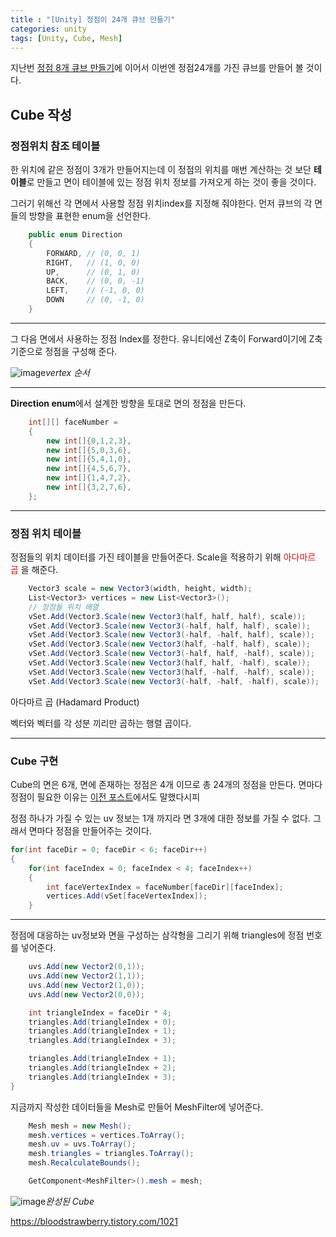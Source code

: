 ```yaml
---
title : "[Unity] 정점이 24개 큐브 만들기"
categories: unity
tags: [Unity, Cube, Mesh]
---
```


지난번 [정점 8개 큐브 만들기](https://mohitto55.github.io/unity/Unity-%EC%A0%95%EC%A0%908%EA%B0%9C-%ED%81%90%EB%B8%8C-%EB%A7%8C%EB%93%A4%EA%B8%B0/)에 이어서 이번엔 정점24개를 가진 큐브를 만들어 볼 것이다.

## Cube 작성
### 정점위치 참조 테이블
한 위치에 같은 정점이 3개가 만들어지는데 이 정점의 위치를 매번 계산하는 것 보단 **테이블**로 만들고 면이 테이블에 있는 정점 위치 정보를 가져오게 하는 것이 좋을 것이다.

그러기 위해선 각 면에서 사용할 정점 위치index를 지정해 줘야한다.
먼저 큐브의 각 면들의 방향을 표현한 enum을 선언한다.
```cs
    public enum Direction
    {
        FORWARD, // (0, 0, 1)
        RIGHT,   // (1, 0, 0)
        UP,      // (0, 1, 0)
        BACK,    // (0, 0, -1)
        LEFT,    // (-1, 0, 0)
        DOWN     // (0, -1, 0)
    }
```

---

그 다음 면에서 사용하는 정점 Index를 정한다.
유니티에선 Z축이 Forward이기에 Z축 기준으로 정점을 구성해 준다.

![image](https://github.com/mohitto55/mohitto55.github.io/assets/154340583/edffa96d-8a33-44f7-ace7-f5898913d147)*vertex 순서*

---

**Direction enum**에서 설계한 방향을 토대로 면의 정점을 만든다.
```cs
    int[][] faceNumber =
    {
        new int[]{0,1,2,3},
        new int[]{5,0,3,6},
        new int[]{5,4,1,0},
        new int[]{4,5,6,7},
        new int[]{1,4,7,2},
        new int[]{3,2,7,6},
    };
```

---
### 정점 위치 테이블
정점들의 위치 데이터를 가진 테이블을 만들어준다.
Scale을 적용하기 위해 <font color='dodgerred'>아다마르 곱</font> 을 해준다.
```cs
    Vector3 scale = new Vector3(width, height, width);
    List<Vector3> vertices = new List<Vector3>();
    // 정점들 위치 배열
    vSet.Add(Vector3.Scale(new Vector3(half, half, half), scale));
    vSet.Add(Vector3.Scale(new Vector3(-half, half, half), scale));
    vSet.Add(Vector3.Scale(new Vector3(-half, -half, half), scale));
    vSet.Add(Vector3.Scale(new Vector3(half, -half, half), scale));
    vSet.Add(Vector3.Scale(new Vector3(-half, half, -half), scale));
    vSet.Add(Vector3.Scale(new Vector3(half, half, -half), scale));
    vSet.Add(Vector3.Scale(new Vector3(half, -half, -half), scale));
    vSet.Add(Vector3.Scale(new Vector3(-half, -half, -half), scale));
```

<div class='callout-info-expanded'>
<div class='callout-header'>아다마르 곱 (Hadamard Product)</div>
<p>
벡터와 벡터를 각 성분 끼리만 곱하는 행렬 곱이다.
</p>
</div>

---

### Cube 구현
Cube의 면은 6개, 면에 존재하는 정점은 4개 이므로 총 24개의 정점을 만든다. 
면마다 정점이 필요한 이유는 [이전 포스트](https://mohitto55.github.io/unity/Unity-%EC%A0%95%EC%A0%908%EA%B0%9C-%ED%81%90%EB%B8%8C-%EB%A7%8C%EB%93%A4%EA%B8%B0/)에서도 말했다시피 

정점 하나가 가질 수 있는 uv 정보는 1개 까지라 면 3개에 대한 정보를 가질 수 없다.
그래서 면마다 정점을 만들어주는 것이다.

```cs
for(int faceDir = 0; faceDir < 6; faceDir++)
{
    for(int faceIndex = 0; faceIndex < 4; faceIndex++)
    {
        int faceVertexIndex = faceNumber[faceDir][faceIndex];
        vertices.Add(vSet[faceVertexIndex]);
    }
```

---

정점에 대응하는 uv정보와 면을 구성하는 삼각형을 그리기 위해 triangles에 정점 번호를 넣어준다.
```cs
    uvs.Add(new Vector2(0,1));
    uvs.Add(new Vector2(1,1));
    uvs.Add(new Vector2(1,0));
    uvs.Add(new Vector2(0,0));

    int triangleIndex = faceDir * 4;
    triangles.Add(triangleIndex + 0);
    triangles.Add(triangleIndex + 1);
    triangles.Add(triangleIndex + 3);

    triangles.Add(triangleIndex + 1);
    triangles.Add(triangleIndex + 2);
    triangles.Add(triangleIndex + 3);
}
```

지금까지 작성한 데이터들을 Mesh로 만들어 MeshFilter에 넣어준다.
```cs
    Mesh mesh = new Mesh();
    mesh.vertices = vertices.ToArray();
    mesh.uv = uvs.ToArray();
    mesh.triangles = triangles.ToArray();
    mesh.RecalculateBounds();

    GetComponent<MeshFilter>().mesh = mesh;
```

![image](https://github.com/mohitto55/mohitto55.github.io/assets/154340583/f42a96ff-e563-4ba2-97e7-8c150c2e5ff4)*완성된 Cube*


<div class="Reference">
<div class="callout-header"> </div>
<p>
<a href="https://bloodstrawberry.tistory.com/1021">https://bloodstrawberry.tistory.com/1021</a>
</p>
</div>